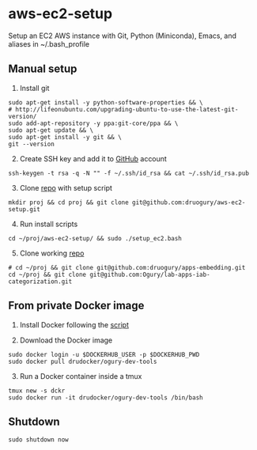 # aws-ec2-setup  
Setup an EC2 AWS instance with Git, Python (Miniconda), Emacs, and aliases in ~/.bash_profile

## Manual setup  
1. Install git
```{r, engine='bash', submit}
sudo apt-get install -y python-software-properties && \
# http://lifeonubuntu.com/upgrading-ubuntu-to-use-the-latest-git-version/
sudo add-apt-repository -y ppa:git-core/ppa && \
sudo apt-get update && \
sudo apt-get install -y git && \
git --version
```

2. Create SSH key and add it to [GitHub](https://github.com/settings/keys) account 
```{r, engine='bash', submit} 
ssh-keygen -t rsa -q -N "" -f ~/.ssh/id_rsa && cat ~/.ssh/id_rsa.pub
```

3. Clone [repo](https://github.com/druogury/aws-ec2-setup) with setup script
```{r, engine='bash', submit}
mkdir proj && cd proj && git clone git@github.com:druogury/aws-ec2-setup.git
```

4. Run install scripts
```{r, engine='bash', submit}
cd ~/proj/aws-ec2-setup/ && sudo ./setup_ec2.bash
```

5. Clone working [repo](https://github.com/druogury/apps_install) 
```{r, engine='bash', submit}
# cd ~/proj && git clone git@github.com:druogury/apps-embedding.git
cd ~/proj && git clone git@github.com:Ogury/lab-apps-iab-categorization.git
```

## From private Docker image
1. Install Docker following the [script](https://github.com/druogury/aws-ec2-setup/blob/master/install_docker.bash)

2. Download the Docker image
```{r, engine='bash', submit}
sudo docker login -u $DOCKERHUB_USER -p $DOCKERHUB_PWD
sudo docker pull drudocker/ogury-dev-tools
```

3. Run a Docker container inside a tmux
```{r, engine='bash', submit}
tmux new -s dckr
sudo docker run -it drudocker/ogury-dev-tools /bin/bash
```

## Shutdown
```{r, engine='bash', submit}
sudo shutdown now
```
